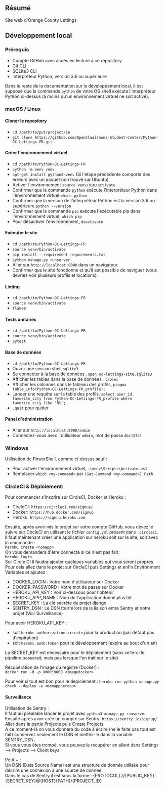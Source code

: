 ## Résumé

Site web d'Orange County Lettings

## Développement local

### Prérequis

- Compte GitHub avec accès en lecture à ce repository
- Git CLI
- SQLite3 CLI
- Interpréteur Python, version 3.6 ou supérieure

Dans le reste de la documentation sur le développement local, il est supposé que la commande `python` de votre OS shell exécute l'interpréteur Python ci-dessus (à moins qu'un environnement virtuel ne soit activé).

### macOS / Linux

#### Cloner le repository

- `cd /path/to/put/project/in`
- `git clone https://github.com/OpenClassrooms-Student-Center/Python-OC-Lettings-FR.git`

#### Créer l'environnement virtuel

- `cd /path/to/Python-OC-Lettings-FR`
- `python -m venv venv`
- `apt-get install python3-venv` (Si l'étape précédente comporte des erreurs avec un paquet non trouvé sur Ubuntu)
- Activer l'environnement `source venv/bin/activate`
- Confirmer que la commande `python` exécute l'interpréteur Python dans l'environnement virtuel
`which python`
- Confirmer que la version de l'interpréteur Python est la version 3.6 ou supérieure `python --version`
- Confirmer que la commande `pip` exécute l'exécutable pip dans l'environnement virtuel, `which pip`
- Pour désactiver l'environnement, `deactivate`

#### Exécuter le site

- `cd /path/to/Python-OC-Lettings-FR`
- `source venv/bin/activate`
- `pip install --requirement requirements.txt`
- `python manage.py runserver`
- Aller sur `http://localhost:8000` dans un navigateur.
- Confirmer que le site fonctionne et qu'il est possible de naviguer (vous devriez voir plusieurs profils et locations).

#### Linting

- `cd /path/to/Python-OC-Lettings-FR`
- `source venv/bin/activate`
- `flake8`

#### Tests unitaires

- `cd /path/to/Python-OC-Lettings-FR`
- `source venv/bin/activate`
- `pytest`

#### Base de données

- `cd /path/to/Python-OC-Lettings-FR`
- Ouvrir une session shell `sqlite3`
- Se connecter à la base de données `.open oc-lettings-site.sqlite3`
- Afficher les tables dans la base de données `.tables`
- Afficher les colonnes dans le tableau des profils, `pragma table_info(Python-OC-Lettings-FR_profile);`
- Lancer une requête sur la table des profils, `select user_id, favorite_city from
  Python-OC-Lettings-FR_profile where favorite_city like 'B%';`
- `.quit` pour quitter

#### Panel d'administration

- Aller sur `http://localhost:8000/admin`
- Connectez-vous avec l'utilisateur `admin`, mot de passe `Abc1234!`

### Windows

Utilisation de PowerShell, comme ci-dessus sauf :

- Pour activer l'environnement virtuel, `.\venv\Scripts\Activate.ps1` 
- Remplacer `which <my-command>` par `(Get-Command <my-command>).Path`

### CircleCI & Déploiement:
Pour commencer s'inscrire sur CircleCI, Docker et Heroku :   
- CircleCI: `https://circleci.com/signup/`
- Docker: `https://hub.docker.com/signup`
- Heroku: `https://signup.heroku.com`   

Ensuite, après avoir mis le projet sur votre compte GitHub, vous devez le suivre sur CircleCI en utilisant le fichier `config.yml` présent dans `.circleci`.  
Il faut maintenant créer une application sur heroku soit sur le site, soit avec la commande :   
`heroku create <nomapp>`   
On vous demandera d'être connecté si ce n'est pas fait :   
`heroku login`  
Sur Circle CI il faudra ajouter quelques variables qui vous seront propres.  
Pour cela allez dans le projet sur CircleCI puis Settings et enfin Environment Variables et ajoutez :
- DOCKER_LOGIN : Votre nom d'utilisateur sur Docker
- DOCKER_PASSWORD : Votre mot de passe sur Docker
- HEROKU_API_KEY : Voir ci-dessous pour l'obtenir
- HEROKU_APP_NAME : Nom de l'application donné plus tôt
- SECRET_KEY : La clé secrète du projet django
- SENTRY_DSN : Le DSN fourni lors de la liaison entre Sentry et notre projet (Voir Surveillance)   

Pour avoir HEROKU_API_KEY :
- soit `heroku authorizations:create` pour la production (par défaut pas d'expiration)
- soit `heroku auth:token` pour le développement (expire au bout d'un an)

La SECRET_KEY est nécessaire pour le déploiement 
(sans celle-ci le pipeline passerait, mais pas lorsque l'on irait sur le site)

Récupération de l'image du registre (Dcoker) :  
`docker run -d -p 8000:8000 <imagedocker>`  

Pour voir si tout est bon pour le deploiement : 
`heroku run python manage.py check --deploy -a <nomappheroku>`

#### Surveillance
Utilisation de Sentry :  
Il faut au préalable lancer le projet avec `python3 manage.py runserver`    
Ensuite après avoir créé un compte sur Sentry: `https://sentry.io/signup/`  
Aller dans la partie Projects puis Create Projects  
A ce moment-là on vous donnera du code à écrire (ne le faite pas tout est fait)
conservez seulement le DSN et mettez-le dans la variable SENTRY_DSN.  
Si vous vous êtes trompé, vous pouvez le récupérer 
 en allant dans Settings --> Projects --> Client keys  

Petit + :  
Un DSN (Data Source Name) est une structure de donnée utilisée pour décrire une connexion à une source de donnée.  
Dans le cas de Sentry il est sous la forme : {PROTOCOL}://{PUBLIC_KEY}:{SECRET_KEY}@{HOST}{PATH}/{PROJECT_ID}  
